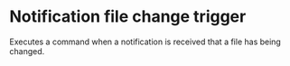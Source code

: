 # Notification file change trigger

Executes a command when a notification is received that a file has being changed.

